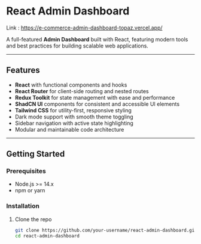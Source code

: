 # React Admin Dashboard

Link : https://e-commerce-admin-dashboard-topaz.vercel.app/

A full-featured **Admin Dashboard** built with React, featuring modern tools and best practices for building scalable web applications.

---

## Features

- **React** with functional components and hooks  
- **React Router** for client-side routing and nested routes  
- **Redux Toolkit** for state management with ease and performance  
- **ShadCN UI** components for consistent and accessible UI elements  
- **Tailwind CSS** for utility-first, responsive styling  
- Dark mode support with smooth theme toggling  
- Sidebar navigation with active state highlighting  
- Modular and maintainable code architecture  

---

## Getting Started

### Prerequisites

- Node.js >= 14.x  
- npm or yarn  

### Installation

1. Clone the repo

   ```bash
   git clone https://github.com/your-username/react-admin-dashboard.git
   cd react-admin-dashboard

